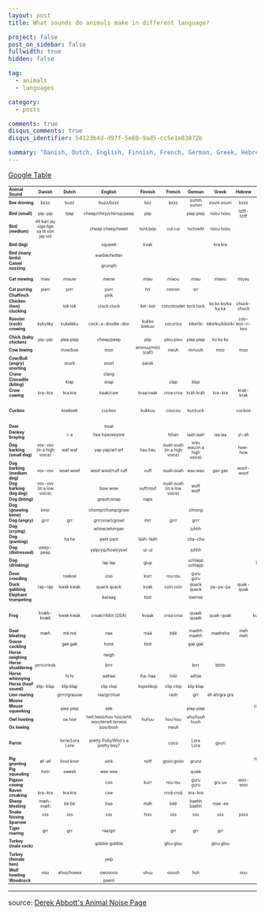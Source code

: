 ```yaml
---
layout: post
title: What sounds do animals make in different language?

project: false
post_on_sidebar: false
fullwidth: true
hidden: false

tag:
  - animals
  - languages

category:
  - posts

comments: true
disqus_comments: true
disqus_identifier: 54123b4d-d97f-5e60-9ad5-cc5e1e83872b

summary: "Danish, Dutch, English, Finnish, French, German, Greek, Hebrew, Hungarian, Italian, Japanese, Portugese, Russian, Spanish, Swedish, Turkish, Urdu."
---
```


[Google Table](https://docs.google.com/spreadsheets/d/1mhvi_kic2xLEdFE-sJKnJCNJYyRlj1NMjUGVWVhhCYY/edit?usp=sharing)

<style>
table {
  font-size: 60%;
}

td {
  padding: .05rem .1rem;
}
th {
  padding: .05rem .1rem;
}
</style>

|**Animal Sound**              | Danish                      | Dutch           | English                       | Finnish          | French                      | German                   | Greek             | Hebrew         | Hungarian                | Italian              | Japanese                       | Portugese | Russian           | Spanish                           | Swedish        | Turkish                                                 | Urdu           |
|:-----------------------------|:---------------------------:|:---------------:|:-----------------------------:|:----------------:|:---------------------------:|:------------------------:|:-----------------:|:--------------:|:------------------------:|:--------------------:|:------------------------------:|:---------:|:-----------------:|:---------------------------------:|:--------------:|:-------------------------------------------------------:|:--------------:|
|**Bee droning**               | bzzz                        | buzz            | buzz/bzzz                     | bzz              | bzzz                        | summ summ                | zoum zoum         | bzzz           | bzzz                     | zzzz                 | boon boon                      |           | zh-zh-zh          | bzzz                              | buzz buzz      | vizzz                                                   | bzzz           |
|**Bird (small)**              | pip-pip                     | tjiep           | cheep/chirp/chirrup/peep      | piip             |                             | piep piep                | tsiou tsiou       | tziff-tziff    | csip-csirip              | chip                 | pee pee/pii pii                |           | fiyt-fiyt         |                                   | pip-pip        | jiyk jiyk                                               |                |
|**Bird (medium)**             | dit kari jay sige lige sa tit son jay vol |   | cheep cheep/tweet             | tsirk/piip       | cui cui                     | tschiwitt                | tsiou tsiou       |                | csirip                   | chip                 |                                | pio       |                   | pío pío                           | pip-pip        | juyk juyk                                               |                |
|**Bird (big)**                |                             |                 | squawk                        | kvak             |                             |                          | kra kra           |                |                          | hihihi/chip (loudly) |                                |           | ouh-ouh           |                                   |                |                                                         |                |
|**Bird (many birds)**         |                             |                 | warble/twitter                |                  |                             |                          |                   |                |                          | chip chip            |                                |           |                   |                                   |                |                                                         |                |
|**Camel nuzzing**             |                             |                 | grumph                        |                  |                             |                          |                   |                |                          |                      |                                |           | ga-a-a-a-h        |                                   |                |                                                         |                |
|**Cat mewing**                | miav                        | miauw           | meow                          | miau             | miaou                       | miau                     | miaou             | miyau          | miau                     | miau                 | nyan nyan/nyaa nyaa            |           | miyau             | miao                              | mjan mjan      | miyav                                                   | meow           |
|**Cat purring**               | pierr                       | prrr            | purr                          | hrr              | ronron                      | srr                      |                   |                | doromb                   | purr                 | goro goro                      |           | mrrr              | rrr                               |                |                                                         |                |
|**Chaffinch**                 |                             |                 | pink                          |                  |                             |                          |                   |                |                          |                      |                                |           |                   |                                   |                |                                                         |                |
|**Chicken (hen) clucking**    |                             | tok tok         | cluck cluck                   | kot-kot          | cotcotcodet                 | tock tock                | ko ko ko/ka ka ka | chuck-chuck    | kot kot                  | coccodé              | ku-ku-ku-ku/ko-ko-ko-ko        |           | ko-ko-ko          | caca-racá/cocorocó/               | ock-ock        | gut gut gdak                                            |                |
|**Rooster (cock) crowing**    | kykyliky                    | kukeleku        | cock-a-doodle-doo             | kukko kiekuu     | cocorico                    | kikeriki                 | kikiriku/kikiriki | coo-koo-ri-koo | kukuriku                 | chicchirichí         | ko-ke-kok-ko-o                 | cucurucu  | kukareku          | quiquiriquí/kikiriki              | kuckeliku      | kuk-kurri-kuuuu uru uuu (pron: oo-oore-oo)              | kuklooku       |
|**Chick (baby chicken)**      | pip-pip                     | piep piep       | cheep/peep                    | piip             | piou piou                   | piep piep                | ko ko ko          |                | csip-csip                | pio pio              | piyo piyo                      |           | pi-pi-pi          | pi-pi                             | pip-pip        | jiyk jiyk                                               | tsik-tsik      |
|**Cow lowing**                |                             | moe/boe         | moo                           | ammuu/möö (calf) | meuh                        | mmuuh                    | moo               | moo            | mu                       | muu                  | mau mau                        |           | mu-u-u            | muuu/meee                         | mu mu          | mooo (pron: meuh)                                       | baeh           |
|**Cow/Bull (angry) snorting** |                             | snurk           | snort                         | pärsk            |                             |                          |                   |                |                          | pfff                 |                                |           |                   | buff                              |                |                                                         |                |
|**Crane**                     |                             |                 | clang                         |                  |                             |                          |                   |                |                          |                      |                                |           |                   |                                   |                |                                                         |                |
|**Crocodile (biting)**        |                             | klap            | snap                          |                  | clap                        | klap                     |                   |                |                          | gnam                 |                                |           |                   | clap/clack                        |                |                                                         |                |
|**Crow cawing**               | kra-kra                     | kra kra         | kaak/caw                      | kraa/vaak        | croa croa                   | kräh kräh                | kra-kra           | krak-krak      | kár-kár                  | cra cra              | kar-kar                        |           | kar-kar           | ah ah                             | kra kra        | gaak gaak                                               |                |
|**Cuckoo**                    |                             | koekoek         | cuckoo                        | kukkuu           | coucou                      | kuckuck                  |                   | cuckoo         | kakukk                   | cucú         | kakko-kakko/tokkyo-kyoka-kyokubaby cuckoo) |       | ku-ku             | cu-cu                             | ko-ko          |                                                         |                |
|**Deer**                      |                             |                 | troat                         |                  |                             |                          |                   |                |                          |                      |                                |           |                   |                                   |                |                                                         |                |
|**Donkey braying**            |                             | i-a             | hee haw/eeyore                |                  | hihan                       | iaah iaah                | iaa iaa           | yi-ah          | iá-iá                    | ioh ioh              |                                |           | ia-ia             | iha iha/ji-jo                     |                | a-iiii a-iiii                                           |                |
|**Dog barking (small dog)**   | vov-vov (in a high voice)   | waf waf         | yap yap/arf arf               | hau hau          | ouah ouah (in a high voice) | wau wau(in a high voice) |                   | how-how        | vau vau                  | arf arf/bau bau      | kian kian                      |           | hav-hav/gav-gav   | guau/gua                          | bjäbb-bjäbb    | hev hev                                                 |                |
|**Dog barking (medium dog)**  | vov-vov                     | woef woef       | woof woof/ruff ruff           | vuff             | ouah ouah                   | wau wau                  | gav gav           | woof-woof      | vau vau                  | bau bau              | wan wan                        |           | hav-hav/gav-gav   | guav                              | vov-vov/voff   | hauv hauv                                               |                |
|**Dog barking (big dog)**     | vov-vov (in a low voice)    |                 | bow wow                       | vuff/rouf        | ouah ouah (in a low voice)  | wuff wuff                |                   |                | vau vau                  | bau bau              | wan wan                        |           | hav-hav/gav-gav   | guf guf                           |                | hov hov                                                 | bow bow        |
|**Dog (biting)**              |                             |                 | gnash/snap                    | naps             |                             |                          |                   |                |                          | gnam                 | gari gari                      |           |                   | chac                              |                |                                                         |                |
|**Dog (gnawing bone)**        | knor                        |                 | chomp/chump/gnaw              |                  |                             | chrong                   |                   |                |                          |                      | paku paku                      |           | chua-chua         |                                   |                | haart haart                                             |                |
|**Dog (angry)**               | grrr                        | grr             | grrr/snarl/growl              | mrr              | grrr                        | grrr                     |                   |                | grrr                     | grr                  | uuuuu                          |           | grrrrr            | grrr                              | grr            | hirrrr                                                  |                |
|**Dog (crying)**              |                             |                 | whine/whimper                 |                  |                             | juhhh                    |                   |                |                          | yu-yu-yuuu!          |                                |           |                   |                                   |                |                                                         |                |
|**Dog (panting)**             |                             | ha ha           | pant pant                     | lääh-lääh        |                             | cha-cha                  |                   |                |                          | pant pant            | hah hah                        |           | he-he-he          | eh eh eh                          |                | heh heh heh                                             |                |
|**Dog (distressed)**          | peep-peep                   |                 | yelp/yip/howl/yowl            | ui-ui            |                             | juhhh                    |                   |                |                          | huuu                 |                                |           | o-u-u-u-h         | auu                               |                |                                                         |                |
|**Dog (drinking)**            |                             |                 | lap lap                       | glup             |                             | schlapp schlapp          |                   |                | lefety lefety            | slop slop/slurp      |                                |           | hu-up hu-up       | blap blap                         |                | slap slap slap (pron: schlup)                           |                |
|**Dove crooding**             |                             | roekoe          | coo                           | kurr             | rou rou                     | guru guru                |                   |                | burukk                   | uuu                  |                                |           | grl-grl           | gu gu/cucurrucu                   | oo ho oo ho    | gu gu gu guuk                                           |                |
|**Duck gabbing**              | rap-rap                     | kwak kwak       | quack quack                   | kvak             | coin coin                   | quack quack              | pa-pa-pa          | quak-quak      | háp-háp                  | qua qua              | ga ga                          |           | krya-krya         | cua cua                           | kvack-kvack    | vak vak                                                 | quak quak      |
|**Elephant trumpeting**       |                             |                 | baraag                        | tööt             |                             | toerroe                  |                   |                |                          | baaa                 | paoh-paoh                      |           | u-u-u             | biaaah                            |                |                                                         |                |
|**Frog**                      | kvæk-kvæk                   | kwak kwak       | croak/ribbit (USA)            | kvaak            | croa croa                   | quaak quaak              | quak-quak         |      | bre-ke-ke/kuty kurutty/kurutty (pron: kurutch) | cra cra  | kero kero                      |           | kva-kva           | croac croac                       | ko ack ack ack | vrak vrak                                               |                |
|**Goat bleating**             | mæh                         | mè mè           | naa                           | mää              | bêê                         | maehh maehh              | maehehe           | meh meh        | mek-mek                  | bee                  | me-e me-e                      |           | me-e-e            | beee                              | määk määk      | me-e-e me-e-e                                           | meh            |
|**Goose cackling**            |                             | gak gak         | honk                          | tööt             |                             | gak gak                  |                   |                | gá-gá                    |                      | ga-a ga-a                      |           | ga-ga-ga          |                                   |                | gak gak                                                 |                |
|**Horse neighing**            |                             |                 | neigh                         |                  |                             |                          |                   |                |                          |                      | hi-hiin                        |           | i-go-go           |                                   | iihaha         |                                                         |                |
|**Horse shuddering**          | prrr/vrinsk                 |                 | brrr                          |                  |                             | brrr                     | bhhh              |                |                          |                      |                                |           |                   |                                   |                |                                                         |                |
|**Horse whinnying**           |                             | hi hi           | wehee                         | iha-haa          | hiiiii                      | wihiie                   |                   |                | nyihaha                  | hiii                 | hihiiiiin                      |           |                   | ihiii                             |                | e-he-he-he                                              |                |
|**Horse (hoof sound)**        | klip-klap                   | klip klap       | clip clop                     | kopotikop        | clip clop                   | klip klap                |                   |                |                          | clippete/clip clop   | paka paka                      |           | ta-tá ta-tá ta-tá | cotocloc                          |                | deg-a-dek                                               |                |
|**Lion roaring**              |                             | grrrr/grauuw    | raa/grr/roar                  |                  | raoh                        | grr                      | ah ah/gra gra     |                |                          | grr/roar             | gaooooo                        |           | r-r-r-r           | grr                               |                | uagh                                                    |                |
|**Moose**                     |                             |                 |                               |                  |                             |                          |                   |                |                          |                      |                                |           |                   |                                   | bröl           |                                                         |                |
|**Mouse squeeking**           |                             | piep piep       | eek                           |                  |                             | piep piep                |                   |                | cin-cin (pron: tsin-tsin)| squit                | chu-chu                        |           | pi-pi-pi          | iiik                              | pip-pip        | viyk viyk                                               |                |
|**Owl hooting**               |                             | oe hoe    | twit twoo/hoo hoo/whit woo/terwit terwoo | huhuu       | hou hou                     | uhu/huuh huuh            |                   |                | hu                       | hu hu                | hoh hoh                        |           | uh! uh! uh!       | uhh uhh                           | ho-ho          | uuu uuu                                                 | hoo hoo        |
|**Ox lowing**                 |                             |                 | boo/booh                           |             | meuh                        |                          |                   |                |                          |                      |                                |           |                   |                                   |                |                                                         |                |
|**Parrot**                    |                             | lorre/Lora Lora | pretty Polly/Who's a pretty boy?   |             | coco                        | Lora Lora                | gyuri             |                | pityu                    | Portobello           | ohayo (=good morning)          |           | Pópka-durák       | lorito lorito                     | vakra klara    | naaber naaber/nasilin nasilin/mucuk mucuk (pron: mujuk) | mea mitu/churi |
|**Pig grunting**              | øf-øf                       | knor knor       | oink                          | nöff             | groin groin                 | grunz                    |                   |                | röf-röf (pron: reuf-reuf)| oink                 | boo boo                        |           | hrgu-hrgu         | oink/oinc                         | nöff-nöff      |                                                         |                |
|**Pig squealing**             | hvin                        | sweek           | wee wee                       |                  |                             | quiek                    |                   |                | ui-uii                   |                      | bu-hii bu-hii                  |           |                   | iiih/uiii/cuiii                   |                |                                                         |                |
|**Pigeon cooing**             |                             |                 | coo                           | kurr             | rou rou                     | guru guru                | gru uu            | woo-woo        | burukk                   | hu hu                |                                |           | guli-guli         | ruú-ruú/cucurrocu                 | oo ho oo ho    | gu gu gu guuk                                           |                |
|**Raven croaking**            | kra-kra                     | kra kra         | caw                           |                  | croâ croâ                   | kra-kra                  |                   |                | kár-kár                  | cra cra              | kar-kar                        |           |                   |                                   | kra-kra        |                                                         |                |
|**Sheep bleating**            | mæh-mæh                     | bè bè           | baa                           | mäh              | bêê                         | baehh baehh              | mae-ee            |                | beee                     | bee                  | meh meh                        |           | beee              | beee beee                         | bä bä          | maeh maeh                                               |                |
|**Snake hissing**             | sss                         | sss             | sss                           | hiss             | sss                         | sss                      | sss               | psss           | sz-sz                    | hshs                 |                                |           | ssss              | sss                               | sss            | sss                                                     |                |
|**Sparrow**                   |                             |                 |                               |                  |                             |                          |                   |                |                          |                      | chun chun                      |           |                   |                                   |                |                                                         |                |
|**Tiger roaring**             | grr                         | grr             | raa/grr                       |                  | grr                         | grr                      | grr               |                |                          | grr                  | gaooooo                        |           | grrr              | grrr                              | grr            |                                                         |                |
|**Turkey (male cock)**        |                             |                 | gobble gobble                 |                  | glou glou                   |                          | glou glou         |                |                          |                      |                                |           |                   | clou clou/goro-goro-goro (Mexico) |                | glu glu                                                 |                |
|**Turkey (female hen)**       |                             |                 | yelp                          |                  |                             |                          |                   |                |                          |                      |                                |           |                   |                                   |                |                                                         |                |
|**Wolf howling**              | oou                         | ahoo/hoeea      | owooooo                       | uhuu             | ooouh                       | huh                      |                   | oou            |                          | huu                  |                                |           | uuu               | auuuh                             | oooahh         | ooo                                                     |                |
|**Woodcock**                  |                             |                 | peent                         |                  |                             |                          |                   |                |                          |                      |                                |           |                   |                                   |                |                                                         |                |

--------
source: [Derek Abbott's Animal Noise Page](http://www.eleceng.adelaide.edu.au/personal/dabbott/animal.html)
